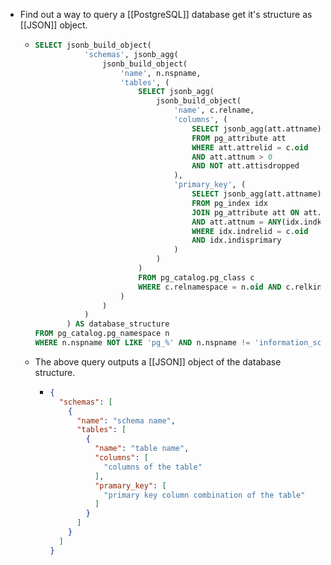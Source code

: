 - Find out a way to query a [[PostgreSQL]] database get it's structure as [[JSON]] object.
	- ```sql
	  SELECT jsonb_build_object(
	             'schemas', jsonb_agg(
	                 jsonb_build_object(
	                     'name', n.nspname,
	                     'tables', (
	                         SELECT jsonb_agg(
	                             jsonb_build_object(
	                                 'name', c.relname,
	                                 'columns', (
	                                     SELECT jsonb_agg(att.attname)
	                                     FROM pg_attribute att
	                                     WHERE att.attrelid = c.oid
	                                     AND att.attnum > 0
	                                     AND NOT att.attisdropped
	                                 ),
	                                 'primary_key', (
	                                     SELECT jsonb_agg(att.attname)
	                                     FROM pg_index idx
	                                     JOIN pg_attribute att ON att.attrelid = c.oid
	                                     AND att.attnum = ANY(idx.indkey)
	                                     WHERE idx.indrelid = c.oid
	                                     AND idx.indisprimary
	                                 )
	                             )
	                         )
	                         FROM pg_catalog.pg_class c
	                         WHERE c.relnamespace = n.oid AND c.relkind = 'r'
	                     )
	                 )
	             )
	         ) AS database_structure
	  FROM pg_catalog.pg_namespace n
	  WHERE n.nspname NOT LIKE 'pg_%' AND n.nspname != 'information_schema';
	  ```
	- The above query outputs a [[JSON]] object of the database structure.
		- ```json
		  {
		    "schemas": [
		      {
		        "name": "schema name",
		        "tables": [
		          {
		            "name": "table name",
		            "columns": [
		              "columns of the table"
		            ],
		            "pramary_key": [
		              "primary key column combination of the table"
		            ]
		          }
		        ]
		      }
		    ]
		  }
		  ```